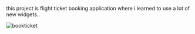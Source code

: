 this project is flight ticket booking application where i learned to use a lot of new widgets..

![bookticket](https://user-images.githubusercontent.com/75016140/185616631-3faf307c-bffa-415e-8a8d-bfa089333b30.png)
